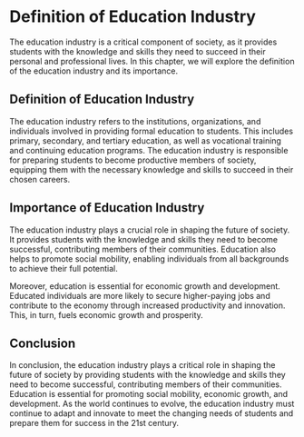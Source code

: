 Definition of Education Industry
=========================================================================

The education industry is a critical component of society, as it provides students with the knowledge and skills they need to succeed in their personal and professional lives. In this chapter, we will explore the definition of the education industry and its importance.

Definition of Education Industry
--------------------------------

The education industry refers to the institutions, organizations, and individuals involved in providing formal education to students. This includes primary, secondary, and tertiary education, as well as vocational training and continuing education programs. The education industry is responsible for preparing students to become productive members of society, equipping them with the necessary knowledge and skills to succeed in their chosen careers.

Importance of Education Industry
--------------------------------

The education industry plays a crucial role in shaping the future of society. It provides students with the knowledge and skills they need to become successful, contributing members of their communities. Education also helps to promote social mobility, enabling individuals from all backgrounds to achieve their full potential.

Moreover, education is essential for economic growth and development. Educated individuals are more likely to secure higher-paying jobs and contribute to the economy through increased productivity and innovation. This, in turn, fuels economic growth and prosperity.

Conclusion
----------

In conclusion, the education industry plays a critical role in shaping the future of society by providing students with the knowledge and skills they need to become successful, contributing members of their communities. Education is essential for promoting social mobility, economic growth, and development. As the world continues to evolve, the education industry must continue to adapt and innovate to meet the changing needs of students and prepare them for success in the 21st century.
